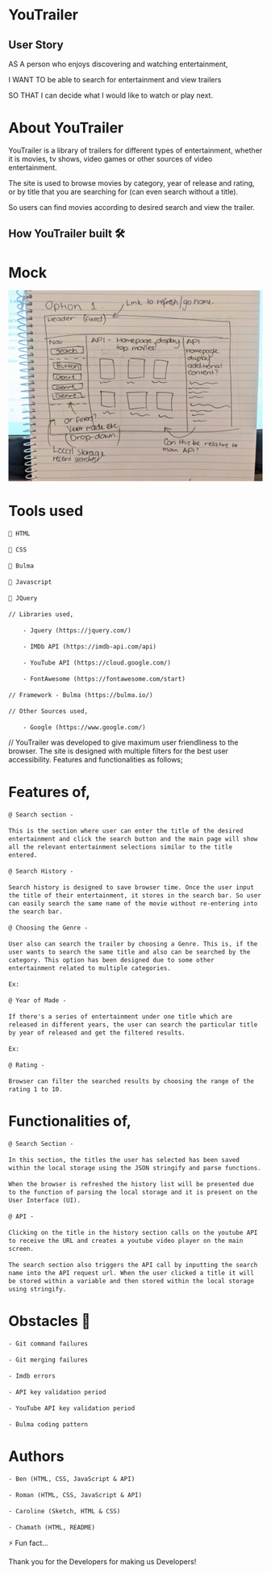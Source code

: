 # YouTrailer
## User Story

AS A person who enjoys discovering and watching entertainment, 

I WANT TO be able to search for entertainment and view trailers

SO THAT I can decide what I would like to watch or play next.


# About YouTrailer

YouTrailer is a library of trailers for different types of entertainment, whether it is movies, tv shows, video games or other sources of video entertainment. 

The site is used to browse movies by category, year of release and rating, or by title that you are searching for (can even search without a title).

So users can find movies according to desired search and view the trailer.


## How YouTrailer built 🛠 

# Mock

  ![sketch](./images/PXL_20220714_090411275.jpg) 

# Tools used
   
    🔗 HTML
    
    🔗 CSS 

    🔗 Bulma
    
    🔗 Javascript

    🔗 JQuery

    // Libraries used,

        - Jquery (https://jquery.com/)

        - IMDb API (https://imdb-api.com/api)

        - YouTube API (https://cloud.google.com/)

        - FontAwesome (https://fontawesome.com/start)

    // Framework - Bulma (https://bulma.io/)

    // Other Sources used,

        - Google (https://www.google.com/)


// YouTrailer was developed to give maximum user friendliness to the browser. The site is designed with multiple filters for the best user accessibility. Features and functionalities as follows;


# Features of,

    @ Search section -  

    This is the section where user can enter the title of the desired entertainment and click the search button and the main page will show all the relevant entertainment selections similar to the title entered.  

    @ Search History - 

    Search history is designed to save browser time. Once the user input the title of their entertainment, it stores in the search bar. So user can easily search the same name of the movie without re-entering into the search bar.  

    @ Choosing the Genre -

    User also can search the trailer by choosing a Genre. This is, if the user wants to search the same title and also can be searched by the category. This option has been designed due to some other entertainment related to multiple categories.

    Ex:

    @ Year of Made -

    If there's a series of entertainment under one title which are released in different years, the user can search the particular title by year of released and get the filtered results.

    Ex:

    @ Rating -

    Browser can filter the searched results by choosing the range of the rating 1 to 10.


# Functionalities of,

    @ Search Section -
 
    In this section, the titles the user has selected has been saved within the local storage using the JSON stringify and parse functions. 

    When the browser is refreshed the history list will be presented due to the function of parsing the local storage and it is present on the User Interface (UI). 

    @ API -
    
    Clicking on the title in the history section calls on the youtube API to receive the URL and creates a youtube video player on the main screen.
   
    The search section also triggers the API call by inputting the search name into the API request url. When the user clicked a title it will be stored within a variable and then stored within the local storage using stringify. 


# Obstacles 🤔

    - Git command failures

    - Git merging failures

    - Imdb errors

    - API key validation period

    - YouTube API key validation period

    - Bulma coding pattern


# Authors

    - Ben (HTML, CSS, JavaScript & API)

    - Roman (HTML, CSS, JavaScript & API)

    - Caroline (Sketch, HTML & CSS)

    - Chamath (HTML, README) 

⚡️ Fun fact...

Thank you for the Developers for making us Developers!
